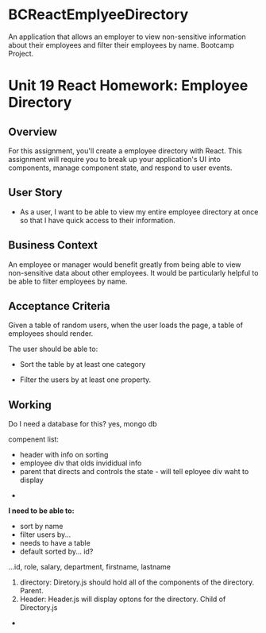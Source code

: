 # BCReactEmplyeeDirectory
An application that allows an employer to view non-sensitive information about their employees and filter their employees by name. Bootcamp Project.



# Unit 19 React Homework: Employee Directory

## Overview

For this assignment, you'll create a employee directory with React. This assignment will require you to break up your application's UI into components, manage component state, and respond to user events.

## User Story

* As a user, I want to be able to view my entire employee directory at once so that I have quick access to their information.

## Business Context

An employee or manager would benefit greatly from being able to view non-sensitive data about other employees. It would be particularly helpful to be able to filter employees by name.

## Acceptance Criteria

Given a table of random users, when the user loads the page, a table of employees should render. 

The user should be able to:

  * Sort the table by at least one category

  * Filter the users by at least one property.


  ## Working

Do I need a database for this? yes, mongo db

compenent list:  
- header with info on sorting
- employee div that olds invididual info
- parent that directs and controls the state - will tell eployee div waht to display
 - ~~~~~~~~~~~~~~~~~~~~~~~~~~~~~~~~~~~~~~~~~


**I need to be able to:**
* sort by name
* filter users by... 
* needs to have a table
* default sorted by... id?

...id, role, salary, department, firstname, lastname


1. directory: Diretory.js should hold all of the components of the directory. Parent.
2. Header: Header.js will display optons for the directory. Child of Directory.js
- 